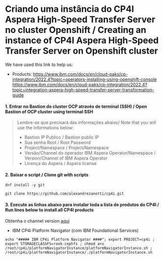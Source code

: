 # Criando uma instância do CP4I Aspera High-Speed Transfer Server no cluster Openshift / Creating an instance of CP4I Aspera High-Speed Transfer Server on Openshift cluster

We have used this link to help us: 
- Products: https://www.ibm.com/docs/en/cloud-paks/cp-integration/2022.4?topic=operators-installing-using-openshift-console<br>
            https://www.ibm.com/docs/en/cloud-paks/cp-integration/2022.4?topic=integration-aspera-high-speed-transfer-server-transformation-guide
 
#### 1. Entrar no Bastion do cluster OCP através de terminal (SSH) / Open Bastion of OCP cluster using terminal SSH
> Lembre-se que precisará das informações abaixo/ Note that you will use the informations below:<br>
> - Bastion IP Publico / Bastion public IP<br>
> - Sua senha Root / Root Password<br>
> - Project/Namespace / Project/Namespace<br>
> - Versão/Channel do operador IBM Aspera Operator/Namespace / Version/Channel of IBM Aspera Operator<br>
> - Licença do Aspera / Aspera license

#### 2. Baixar o script / Clone git with scripts
```
dnf install -y git
```
```
git clone https://github.com/alexandrezanetti/cp4i.git
```

#### 3. Execute as linhas abaixo para instalar toda a lista de produtos do CP4I  / Run lines below to install all CP4I products
Obtenha o channel version [aqui](https://www.ibm.com/docs/en/cloud-paks/cp-integration/2022.4?topic=reference-operator-channel-versions-this-release)
- IBM CP4i Platform Navigator (com IBM Foundational Services)

```
echo "##### IBM CP4i Platform Navigator ####"; export PROJECT=cp4i ; export STORAGECLASSFS=rook-cephfs ; chmod a+x /root/cp4i/platformNavigatorInstance/platformNavigatorInstance.sh ; /root/cp4i/platformNavigatorInstance/./platformNavigatorInstance.sh
```
